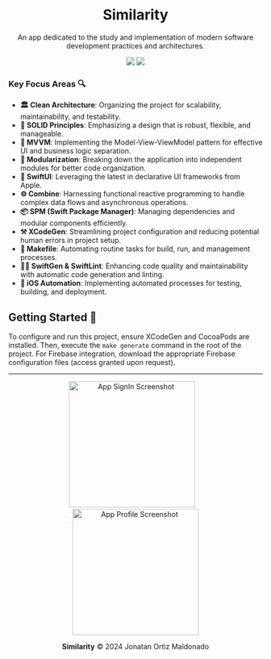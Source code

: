 <h1 align="center">Similarity</h1>

<p align="center">
  An app dedicated to the study and implementation of modern software development practices and architectures.
</p>

<p align="center">
  <!-- Replace with actual badges -->
  <img src="https://img.shields.io/badge/version-1.0.0-blue.svg" />
  <img src="https://img.shields.io/badge/license-MIT-green.svg" />
</p>

### Key Focus Areas 🔍

- **🏛 Clean Architecture**: Organizing the project for scalability, maintainability, and testability.
- **🔐 SOLID Principles**: Emphasizing a design that is robust, flexible, and manageable.
- **📱 MVVM**: Implementing the Model-View-ViewModel pattern for effective UI and business logic separation.
- **🧩 Modularization**: Breaking down the application into independent modules for better code organization.
- **🎨 SwiftUI**: Leveraging the latest in declarative UI frameworks from Apple.
- **⚙️ Combine**: Harnessing functional reactive programming to handle complex data flows and asynchronous operations.
- **📦 SPM (Swift Package Manager)**: Managing dependencies and modular components efficiently.
- **⚒ XCodeGen**: Streamlining project configuration and reducing potential human errors in project setup.
- **🔧 Makefile**: Automating routine tasks for build, run, and management processes.
- **👨‍💻 SwiftGen & SwiftLint**: Enhancing code quality and maintainability with automatic code generation and linting.
- **🤖 iOS Automation**: Implementing automated processes for testing, building, and deployment.

## Getting Started 🚀

To configure and run this project, ensure XCodeGen and CocoaPods are installed. Then, execute the `make generate` command in the root of the project. For Firebase integration, download the appropriate Firebase configuration files (access granted upon request).

---


<p align="center">
  <img src=https://github.com/JonatanOrtiz/Similarity/assets/52891649/3062d504-a7f7-42f7-ac3f-0d7330e4cadc alt="App SignIn Screenshot" width="250"/>
  <img src="SPACER" width="10" height="1" alt="spacer"/>
  <img src=https://github.com/JonatanOrtiz/Similarity/assets/52891649/d10c126d-3a73-44cf-b7b3-576b75102e7d alt="App Profile Screenshot" width="250"/>
</p>

<p align="center">
  <b>Similarity</b> &copy; 2024 Jonatan Ortiz Maldonado
</p>
